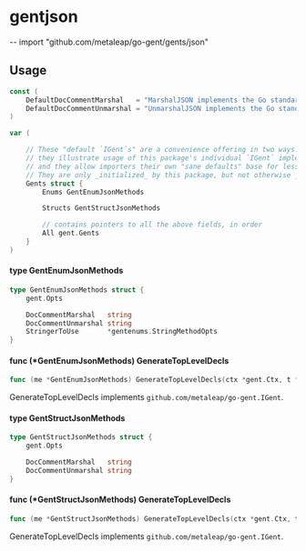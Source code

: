 # gentjson
--
    import "github.com/metaleap/go-gent/gents/json"


## Usage

```go
const (
	DefaultDocCommentMarshal   = "MarshalJSON implements the Go standard library's `encoding/json.Marshaler` interface."
	DefaultDocCommentUnmarshal = "UnmarshalJSON implements the Go standard library's `encoding/json.Unmarshaler` interface."
)
```

```go
var (

	// These "default `IGent`s" are a convenience offering in two ways:
	// they illustrate usage of this package's individual `IGent` implementers' fields,
	// and they allow importers their own "sane defaults" base for less-noisy tweaking.
	// They are only _initialized_ by this package, but not otherwise _used_ by it.
	Gents struct {
		Enums GentEnumJsonMethods

		Structs GentStructJsonMethods

		// contains pointers to all the above fields, in order
		All gent.Gents
	}
)
```

#### type GentEnumJsonMethods

```go
type GentEnumJsonMethods struct {
	gent.Opts

	DocCommentMarshal   string
	DocCommentUnmarshal string
	StringerToUse       *gentenums.StringMethodOpts
}
```


#### func (*GentEnumJsonMethods) GenerateTopLevelDecls

```go
func (me *GentEnumJsonMethods) GenerateTopLevelDecls(ctx *gent.Ctx, t *gent.Type) (yield Syns)
```
GenerateTopLevelDecls implements `github.com/metaleap/go-gent.IGent`.

#### type GentStructJsonMethods

```go
type GentStructJsonMethods struct {
	gent.Opts

	DocCommentMarshal   string
	DocCommentUnmarshal string
}
```


#### func (*GentStructJsonMethods) GenerateTopLevelDecls

```go
func (me *GentStructJsonMethods) GenerateTopLevelDecls(ctx *gent.Ctx, t *gent.Type) (yield Syns)
```
GenerateTopLevelDecls implements `github.com/metaleap/go-gent.IGent`.

